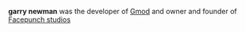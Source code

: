 **garry newman** was the developer of [Gmod](#Gmod_G-Mod) and owner and founder of [Facepunch studios](#Gmod_Facepunch)
